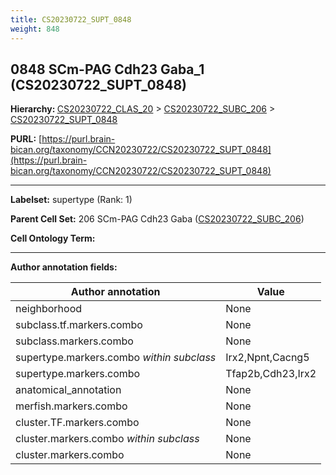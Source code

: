 ```yaml
---
title: CS20230722_SUPT_0848
weight: 848
---
```

## 0848 SCm-PAG Cdh23 Gaba_1 (CS20230722_SUPT_0848)
<b>Hierarchy: </b>
[CS20230722_CLAS_20](../CS20230722_CLAS_20) >
[CS20230722_SUBC_206](../CS20230722_SUBC_206) >
[CS20230722_SUPT_0848](../CS20230722_SUPT_0848)

**PURL:** [https://purl.brain-bican.org/taxonomy/CCN20230722/CS20230722_SUPT_0848](https://purl.brain-bican.org/taxonomy/CCN20230722/CS20230722_SUPT_0848)

---


**Labelset:** supertype (Rank: 1)

**Parent Cell Set:** 206 SCm-PAG Cdh23 Gaba ([CS20230722_SUBC_206](../CS20230722_SUBC_206))



**Cell Ontology Term:** 

[MARKER GENES.]: #


---

[TRANSFERRED ANNOTATIONS.]: #


[AUTHOR ANNOTATION FIELDS.]: #


**Author annotation fields:**

| Author annotation | Value |
|-------------------|-------|
|neighborhood|None|
|subclass.tf.markers.combo|None|
|subclass.markers.combo|None|
|supertype.markers.combo _within subclass_|Irx2,Npnt,Cacng5|
|supertype.markers.combo|Tfap2b,Cdh23,Irx2|
|anatomical_annotation|None|
|merfish.markers.combo|None|
|cluster.TF.markers.combo|None|
|cluster.markers.combo _within subclass_|None|
|cluster.markers.combo|None|
